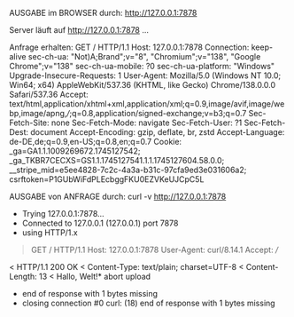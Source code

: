 AUSGABE im BROWSER durch: http://127.0.0.1:7878 

Server läuft auf http://127.0.0.1:7878 ...

Anfrage erhalten:
GET / HTTP/1.1
Host: 127.0.0.1:7878
Connection: keep-alive
sec-ch-ua: "Not)A;Brand";v="8", "Chromium";v="138", "Google Chrome";v="138"
sec-ch-ua-mobile: ?0
sec-ch-ua-platform: "Windows"
Upgrade-Insecure-Requests: 1
User-Agent: Mozilla/5.0 (Windows NT 10.0; Win64; x64) AppleWebKit/537.36 (KHTML, like Gecko) Chrome/138.0.0.0 Safari/537.36
Accept: text/html,application/xhtml+xml,application/xml;q=0.9,image/avif,image/webp,image/apng,*/*;q=0.8,application/signed-exchange;v=b3;q=0.7
Sec-Fetch-Site: none
Sec-Fetch-Mode: navigate
Sec-Fetch-User: ?1
Sec-Fetch-Dest: document
Accept-Encoding: gzip, deflate, br, zstd
Accept-Language: de-DE,de;q=0.9,en-US;q=0.8,en;q=0.7
Cookie: _ga=GA1.1.1009269672.1745127542; _ga_TKBR7CECXS=GS1.1.1745127541.1.1.1745127604.58.0.0; __stripe_mid=e5ee4828-7c2c-4a3a-b31c-97cfa9ed3e031606a2; csrftoken=P1GUbWiFdPLEcbggFKU0EZVKeUJCpC5L

AUSGABE von ANFRAGE durch: curl -v http://127.0.0.1:7878

*   Trying 127.0.0.1:7878...
* Connected to 127.0.0.1 (127.0.0.1) port 7878
* using HTTP/1.x
> GET / HTTP/1.1
> Host: 127.0.0.1:7878
> User-Agent: curl/8.14.1
> Accept: */*
> 
< HTTP/1.1 200 OK
< Content-Type: text/plain; charset=UTF-8
< Content-Length: 13
< 
Hallo, Welt!* abort upload
* end of response with 1 bytes missing
* closing connection #0
curl: (18) end of response with 1 bytes missing